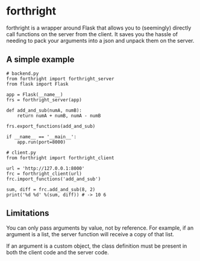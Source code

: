 
# forthright

forthright is a wrapper around Flask that allows you to (seemingly) directly call functions on the server from the client. It saves you the hassle of needing to pack your arguments into a json and unpack them on the server. 


## A simple example
```
# backend.py
from forthright import forthright_server
from flask import Flask

app = Flask(__name__)
frs = forthright_server(app)

def add_and_sub(numA, numB):
	return numA + numB, numA - numB

frs.export_functions(add_and_sub)

if __name__ == '__main__':
    app.run(port=8000)
```

```
# client.py
from forthright import forthright_client

url = 'http://127.0.0.1:8000'
frc = forthright_client(url)
frc.import_functions('add_and_sub')

sum, diff = frc.add_and_sub(8, 2)
print('%d %d' %(sum, diff)) # -> 10 6
```

## Limitations

You can only pass arguments by value, not by reference. For example, if an argument is a list, the server function will receive a copy of that list. 

If an argument is a custom object, the class definition must be present in both the client code and the server code. 

